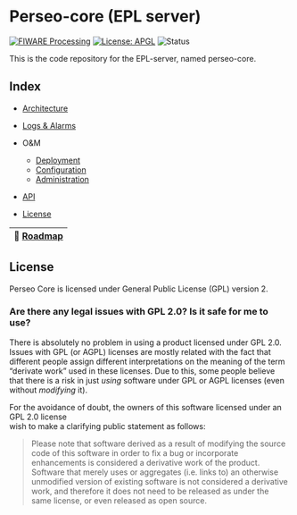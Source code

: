 # Perseo-core (EPL server)

[![FIWARE Processing](https://nexus.lab.fiware.org/static/badges/chapters/processing.svg)](https://www.fiware.org/developers/catalogue/)
[![License: APGL](https://img.shields.io/github/license/telefonicaid/perseo-core.svg)](https://opensource.org/licenses/AGPL-3.0)
![Status](https://nexus.lab.fiware.org/static/badges/statuses/perseo.svg)


This is the code repository for the EPL-server, named perseo-core.


## Index

* [Architecture](documentation/architecture.md)
* [Logs & Alarms](documentation/logs.md)
* O&M
	* [Deployment](documentation/deployment.md)
	* [Configuration](documentation/config.md)
	* [Administration](documentation/admin.md)
* [API](documentation/api.md)

* [License](#licence)

| :dart: [Roadmap](https://github.com/telefonicaid/perseo-fe/blob/master/documentation/roadmap.md) |
|---|

## License

Perseo Core is licensed under General Public License (GPL) version 2.

### Are there any legal issues with GPL 2.0? Is it safe for me to use?

There is absolutely no problem in using a product licensed under GPL 2.0. Issues with GPL 
(or AGPL) licenses are mostly related with the fact that different people assign different 
interpretations on the meaning of the term “derivate work” used in these licenses. Due to this,
some people believe that there is a risk in just _using_ software under GPL or AGPL licenses
(even without _modifying_ it).

For the avoidance of doubt, the owners of this software licensed under an GPL 2.0 license  
wish to make a clarifying public statement as follows:

> Please note that software derived as a result of modifying the source code of this
> software in order to fix a bug or incorporate enhancements is considered a derivative 
> work of the product. Software that merely uses or aggregates (i.e. links to) an otherwise 
> unmodified version of existing software is not considered a derivative work, and therefore
> it does not need to be released as under the same license, or even released as open source.
